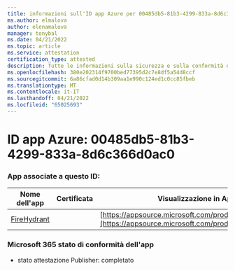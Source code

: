 ```yaml
---
title: informazioni sull'ID app Azure per 00485db5-81b3-4299-833a-8d6c366d0ac0
ms.author: elmalova
author: elenamalova
manager: tonybal
ms.date: 04/21/2022
ms.topic: article
ms.service: attestation
certification_type: attested
description: Tutte le informazioni sulla sicurezza e sulla conformità disponibili per 00485db5-81b3-4299-833a-8d6c366d0ac0.
ms.openlocfilehash: 380e202314f9700bed77395d2c7e8df5a54d8ccf
ms.sourcegitcommit: 6a86cfad0d14b309aa1e990c124ed1c0cc85fbeb
ms.translationtype: MT
ms.contentlocale: it-IT
ms.lasthandoff: 04/21/2022
ms.locfileid: "65025693"
---
```

# <a name="azure-app-id-00485db5-81b3-4299-833a-8d6c366d0ac0"></a>ID app Azure: 00485db5-81b3-4299-833a-8d6c366d0ac0


### <a name="apps-associated-with-this-id"></a>App associate a questo ID:
| **Nome dell'app** | **Certificata** | **Visualizzazione in AppSource** |
|--------------|---------------|-----------------------|
| [FireHydrant](../forward/WA200003794.md) |  | [https://appsource.microsoft.com/product/office/WA200003794](https://appsource.microsoft.com/product/office/WA200003794) |

### <a name="microsoft-365-app-compliance-status"></a>Microsoft 365 stato di conformità dell'app
- stato attestazione Publisher: completato
